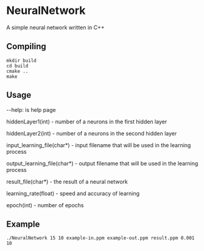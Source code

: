 # NeuralNetwork
A simple neural network written in C++

## Compiling
```Compiling
mkdir build
cd build
cmake ..
make
```

## Usage

--help: is help page

hiddenLayer1(int) - number of a neurons in the first hidden layer

hiddenLayer2(int) - number of a neurons in the second hidden layer

input_learning_file(char*) - input filename that will be used in the learning process

output_learning_file(char*) - output filename that will be used in the learning process

result_file(char*) - the result of a neural network

learning_rate(float) - speed and accuracy of learning 

epoch(int) - number of epochs

## Example
```Example
./NeuralNetwork 15 10 example-in.ppm example-out.ppm result.ppm 0.001 10
```
